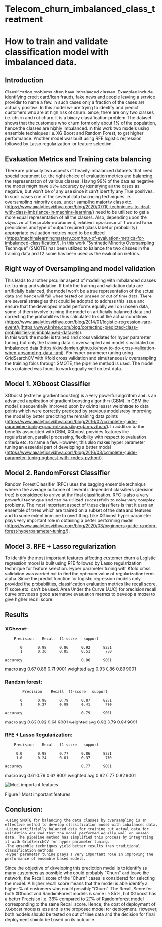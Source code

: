 # Telecom_churn_imbalanced_class_treatment

# How to train and validate classification model with imbalanced data.

## Introduction

Classification problems often have imbalanced classes. Examples include identifying credit card/loan frauds, fake news and people leaving a service provider to name a few. In such cases only a fraction of the cases are actually positive. In this model we are trying to identify and predict customers who are at high risk of churn. Since, there are only two classes i.e. churn and not churn, it is a binary classification problem. The dataset shows that the customers who churn form only about 1% of the population, hence the classes are highly imbalanced.
In this work two models using ensemble techniques i.e. XG Boost and Random Forest, to get higher performance. Another model was built using RFE logistic regression followed by Lasso regularization for feature selection. 

## Evaluation Metrics and Training data balancing

There are primarily two aspects of heavily imbalanced datasets that need special treatment i.e. the right choice of evaluation metrics and balancing the representation of various classes. Having 99% of the data as negative the model might have 99% accuracy by identifying all the cases as negative, but won’t be of any use since it can’t identify any True positives. In such cases one of the several data balancing techniques i.e. oversampling minority class, under sampling majority class etc. (https://www.analyticsvidhya.com/blog/2020/07/10-techniques-to-deal-with-class-imbalance-in-machine-learning/) need to be utilized to get a more equal representation of all the classes. Also, depending upon the objective of the problem statement, relative importance of True and False predictions and type of output required (class label or probability) appropriate evaluation metrics need to be utilized (https://machinelearningmastery.com/tour-of-evaluation-metrics-for-imbalanced-classification/). In this work “Synthetic Minority Oversampling Technique” (SMOTE) has been utilized to balance the two classes in the training data and f2 score has been used as the evaluation metrics. 

## Right way of Oversampling and model validation

This leads to another peculiar aspect of modelling with imbalanced classes i.e. training and validation. If both the training and validation data are artificially balanced, the model won’t be a true representation of the actual data and hence will fail when tested on unseen or out of time data. There are several strategies that could be adopted to address this issue and ensure that the developed model performs equally well on unseen data, some of them involve training the model on artificially balanced data and correcting the probabilities thus calculated to suit the actual conditions (https://www.analyticsvidhya.com/blog/2014/01/logistic-regression-rare-event/),(https://www.knime.com/blog/correcting-predicted-class-probabilities-in-imbalanced-datasets).  
In this work the model is trained and cross validated for hyper parameter tuning, but only the training data is oversampled and model is validated on imbalanced data (https://kiwidamien.github.io/how-to-do-cross-validation-when-upsampling-data.html). For hyper parameter tuning using GridSearchCV with Kfold cross validation and simultaneously oversampling the training folds through SMOTE, the pipeline method is used. The model thus obtained was found to work equally well on test data.

## Model 1. XGboost Classifier

XGboost (extreme gradient boosting) is a very powerful algorithm and is an advanced application of gradient boosting algorithm (GBM). In GBM the model is sequentially improved upon by giving lesser weightage to data points which were correctly predicted by previous modelsreby improving the model by better predicting the remaining data points (https://www.analyticsvidhya.com/blog/2016/02/complete-guide-parameter-tuning-gradient-boosting-gbm-python/). In addition to the benefits associated with GBM, XGboost provides features like regularization, parallel processing, flexibility with respect to evaluation criteria etc. to name a few. However, this also makes hyper parameter tuning an essential part of developing a better model (https://www.analyticsvidhya.com/blog/2016/03/complete-guide-parameter-tuning-xgboost-with-codes-python/). 

## Model 2. RandomForest Classifier

Random Forest Classifier (RFC) uses the bagging ensemble technique wherein the average outcome of several independent classifiers (decision tree) is considered to arrive at the final classification. RFC is also a very powerful technique and can be utilized successfully to solve very complex problems. The most important aspect of these classifiers is that it uses an ensemble of trees which are trained on a subset of the data and features and to some extent immune to overfitting. Like XGboost hyper parameter plays very important role in obtaining a better performing model (https://www.analyticsvidhya.com/blog/2020/03/beginners-guide-random-forest-hyperparameter-tuning/). 

## Model 3. RFE + Lasso regularization

To identify the most important features affecting customer churn a Logistic regression model is built using RFE followed by Lasso regularization technique for feature selection. Hyper parameter tuning with Kfold cross validation was carried out to find the optimum value of regularization term alpha. Since the predict function for logistic regression models only provided the probabilities, classification evaluation metrics like recall score, f1 score etc. can’t be used. Area Under the Curve (AUC) for precision recall curve provides a good alternative evaluation metrics to develop a model to give higher recall score.

## Results 

### XGboost: 
		Precision    Recall  f1-score   support

           0       0.98      0.86      0.92      8251
           1       0.36      0.85      0.51       750

    accuracy                           0.86      9001
   macro avg       0.67      0.86      0.71      9001
weighted avg       0.93      0.86      0.89      9001

### Random forest:
           	Precision    Recall  f1-score   support

           0       0.98      0.79      0.87      8251
           1       0.27      0.85      0.41       750

    accuracy                           0.79      9001
   macro avg       0.63      0.82      0.64      9001
weighted avg       0.92      0.79      0.84      9001

### RFE + Lasso Regularization:
		Precision    Recall  f1-score   support

         0.0       0.98      0.77      0.86      8251
         1.0       0.24      0.81      0.37       750

    accuracy                           0.77      9001
   macro avg       0.61      0.79      0.62      9001
weighted avg       0.92      0.77      0.82      9001

![Most important features](https://user-images.githubusercontent.com/62643813/106435276-ae7a7680-6498-11eb-80d5-85eebceb897a.PNG)

Figure 1 Most important features

## Conclusion:

	-Using SMOTE for balancing the data classes by oversampling is an effective method to develop classification model with imbalanced data.
	-Using artificially balanced data for training but actual data for validation ensured that the model performed equally well on unseen data. The pipeline method has simplified this process by integrating it with GridSearchCV for hyper parameter tuning.
	-The ensemble techniques yield better results than traditional classification methods.
	-Hyper parameter tuning plays a very important role in improving the performance of ensemble based models.

Since the objective of developing this prediction model is to identify as many customers as possible who could probably "Churn" and leave the network, the Recall_score of the "Churn" cases is considered for selecting the model. A higher recall score means that the model is able identify a higher % of customers who could possibly "Churn".
The Recall_Score for both XGboost and RandomForest models is same i.e 85%, but XGboost has a better Precision i.e. 36% compared to 27% of Randomforest model, corresponding to the same Recall_score. Hence, the cost of deployment of XGboost model is less and is the proposed model for deployment.
However, both models should be tested on out of time data and the decision for final deployment should be based on its outcome.

